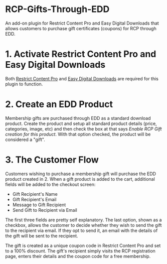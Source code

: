 RCP-Gifts-Through-EDD
====================

An add-on plugin for Restrict Content Pro and Easy Digital Downloads that allows customers to purchase gift certificates (coupons) for RCP through EDD.

# 1. Activate Restrict Content Pro and Easy Digital Downloads #

Both [Restrict Content Pro](http://pippinsplugins.com/restrict-content-pro-premium-content-plugin/) and [Easy Digital Downloads](https://easydigitaldownloads.com) are required for this plugin to function.

# 2. Create an EDD Product #

Membership gifts are purchased through EDD as a standard download product. Create the product and setup all standard product details (price, categories, image, etc) and then check the box at that says _Enable RCP Gift creation for this product_. With that option checked, the product will be considered a "gift".

# 3. The Customer Flow #

Customers wishing to purchase a membership gift will purchase the EDD product created in 2. When a gift product is added to the cart, additional fields will be added to the checkout screen:

- Gift Recipient's Name
- Gift Recipient's Email
- Message to Gift Recipient
- Send Gift to Recipient via Email

The first three fields are pretty self explanatory. The last option, shown as a checkbox, allows the customer to decide whether they wish to send the gift to the recipient via email. If they opt to send it, an email with the details of the gift will be sent to the recipient.

The gift is created as a unique coupon code in Restrict Content Pro and set to a 100% discount. The gift's recipient simply visits the RCP registration page, enters their details and the coupon code for a free membership.
